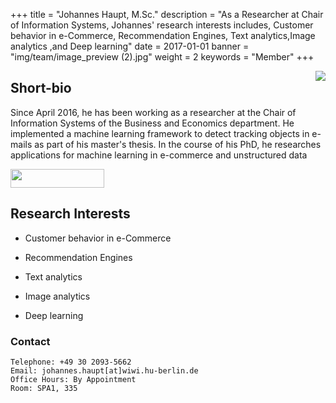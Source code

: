 +++
title = "Johannes Haupt, M.Sc."
description = "As a Researcher at Chair of Information Systems, Johannes' research interests includes, Customer behavior in e-Commerce, Recommendation Engines, Text analytics,Image analytics ,and Deep learning"
date = 2017-01-01
banner = "img/team/image_preview (2).jpg"
weight = 2
keywords = "Member"
+++

<img align = "right" src = "/blog/img/team/haupt.jpg" >

## Short-bio

Since April 2016, he has been working as a researcher at the Chair of Information Systems of the Business and Economics department. He implemented a machine learning framework to detect tracking objects in e-mails as part of his master's thesis. In the course of his PhD, he researches applications for machine learning in e-commerce and unstructured data


[<img width = "150" height = "30" src = /blog/img/sign/researchgate.png >](https://www.researchgate.net/profile/Johannes_Haupt)


## Research Interests

- Customer behavior in e-Commerce

- Recommendation Engines
- Text analytics

- Image analytics

- Deep learning


###  Contact

	Telephone: +49 30 2093-5662
	Email: johannes.haupt[at]wiwi.hu-berlin.de
	Office Hours: By Appointment
	Room: SPA1, 335
